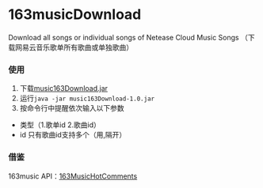 # 163musicDownload

Download all songs or individual songs of Netease Cloud Music Songs （下载网易云音乐歌单所有歌曲或单独歌曲）

### 使用
1. 下载[music163Download.jar](https://github.com/zonas0574/163musicDownload/releases/latest)
2. 运行`java -jar music163Download-1.0.jar`
3. 按命令行中提醒依次输入以下参数
  - 类型（1.歌单id 2.歌曲id）
  - id 只有歌曲id支持多个（用,隔开）

### 借鉴
163music API：[163MusicHotComments](https://github.com/zonas0574/163MusicHotComments/blob/master/src/main/java/zonas/MusicAPI.java)
